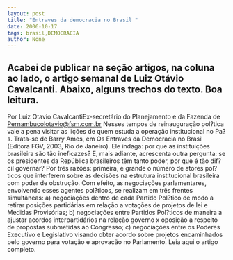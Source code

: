 ```yaml
---
layout: post
title: "Entraves da democracia no Brasil "
date: 2006-10-17
tags: brasil,DEMOCRACIA
author: None
---
```

Acabei de publicar na seção artigos, na coluna ao lado, o artigo semanal de Luiz Otávio Cavalcanti. Abaixo, alguns trechos do texto.
Boa leitura.
-------------------------------
Por Luiz Otavio CavalcantiEx-secretário do Planejamento e da Fazenda de Pernambucolotavio@fsm.com.br
Nesses tempos de reinauguração pol?tica vale a pena visitar as lições de quem estuda a operação institucional no Pa?s. Trata-se de Barry Ames, em Os Entraves da Democracia no Brasil (Editora FGV, 2003, Rio de Janeiro).
Ele indaga: por que as instituições brasileira são tão ineficazes? E, mais adiante, acrescenta outra pergunta: se os presidentes da República brasileiros têm tanto poder, por que é tão dif?cil governar?
Por três razões: primeira, é grande o número de atores pol?ticos que interferem sobre as decisões na estrutura institucional brasileira com poder de obstrução.
Com efeito, as negociações parlamentares, envolvendo esses agentes pol?ticos, se realizam em três frentes simultâneas: a) negociações dentro de cada Partido Pol?tico de modo a retirar posições partidárias em relação a votações de projetos de lei e Medidas Provisórias; b) negociações entre Partidos Pol?ticos de maneira a ajustar acordos interpartidários na relação governo x oposição a respeito de propostas submetidas ao Congresso; c) negociações entre os Poderes Executivo e Legislativo visando obter acordo sobre projetos encaminhados pelo governo para votação e aprovação no Parlamento.
Leia aqui o artigo completo. 